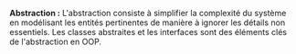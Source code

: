 **Abstraction :** L'abstraction consiste à simplifier la complexité du système en modélisant les entités pertinentes de manière à ignorer les détails non essentiels. Les classes abstraites et les interfaces sont des éléments clés de l'abstraction en OOP.